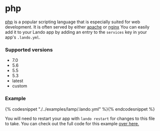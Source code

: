 php
===

[php](http://php.net/) is a popular scripting language that is especially suited for web development. It is often served by either [apache](./apache.md) or [nginx](./nginx.md) You can easily add it to your Lando app by adding an entry to the `services` key in your app's `.lando.yml`.

### Supported versions

  * 7.0
  * 5.6
  * 5.5
  * 5.3
  * latest
  * custom

### Example

{% codesnippet "./../examples/lamp/.lando.yml" %}{% endcodesnippet %}

You will need to restart your app with `lando restart` for changes to this file to take. You can check out the full code for this example [over here.](https://github.com/kalabox/lando/tree/master/examples/lamp)

